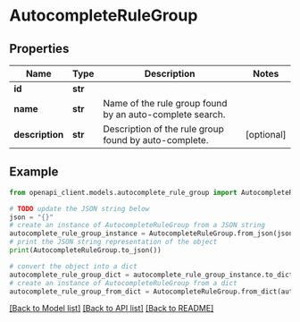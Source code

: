 # AutocompleteRuleGroup


## Properties

Name | Type | Description | Notes
------------ | ------------- | ------------- | -------------
**id** | **str** |  | 
**name** | **str** | Name of the rule group found by an auto-complete search. | 
**description** | **str** | Description of the rule group found by auto-complete. | [optional] 

## Example

```python
from openapi_client.models.autocomplete_rule_group import AutocompleteRuleGroup

# TODO update the JSON string below
json = "{}"
# create an instance of AutocompleteRuleGroup from a JSON string
autocomplete_rule_group_instance = AutocompleteRuleGroup.from_json(json)
# print the JSON string representation of the object
print(AutocompleteRuleGroup.to_json())

# convert the object into a dict
autocomplete_rule_group_dict = autocomplete_rule_group_instance.to_dict()
# create an instance of AutocompleteRuleGroup from a dict
autocomplete_rule_group_from_dict = AutocompleteRuleGroup.from_dict(autocomplete_rule_group_dict)
```
[[Back to Model list]](../README.md#documentation-for-models) [[Back to API list]](../README.md#documentation-for-api-endpoints) [[Back to README]](../README.md)



